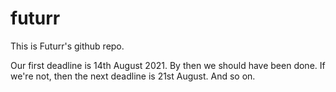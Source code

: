 # futurr

This is Futurr's github repo. 

Our first deadline is 14th August 2021. By then we should have been done. If we're not, then the next deadline is 21st August. And so on.

